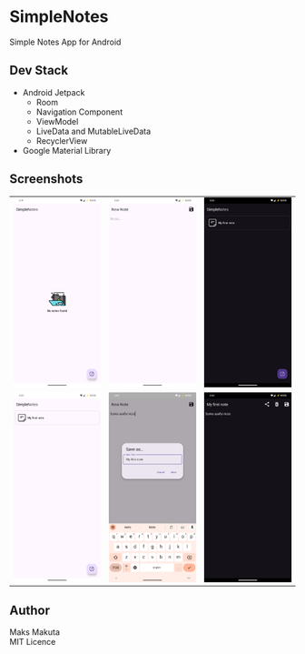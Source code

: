 # SimpleNotes

Simple Notes App for Android

## Dev Stack

- Android Jetpack
  - Room
  - Navigation Component
  - ViewModel
  - LiveData and MutableLiveData
  - RecyclerView
- Google Material Library

## Screenshots

|                          |                          |                          |
|--------------------------|--------------------------|--------------------------|
| ![](screenshots/ss1.png) | ![](screenshots/ss2.png) | ![](screenshots/ss5.png) |
| ![](screenshots/ss4.png) | ![](screenshots/ss3.png) | ![](screenshots/ss6.png) |

## Author

Maks Makuta  
MIT Licence
